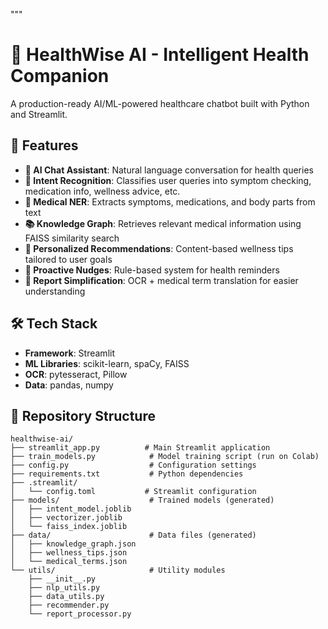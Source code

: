 """
# 🏥 HealthWise AI - Intelligent Health Companion

A production-ready AI/ML-powered healthcare chatbot built with Python and Streamlit.

## 🌟 Features

- **💬 AI Chat Assistant**: Natural language conversation for health queries
- **🎯 Intent Recognition**: Classifies user queries into symptom checking, medication info, wellness advice, etc.
- **🧠 Medical NER**: Extracts symptoms, medications, and body parts from text
- **📚 Knowledge Graph**: Retrieves relevant medical information using FAISS similarity search
- **🎁 Personalized Recommendations**: Content-based wellness tips tailored to user goals
- **🔔 Proactive Nudges**: Rule-based system for health reminders
- **📄 Report Simplification**: OCR + medical term translation for easier understanding

## 🛠️ Tech Stack

- **Framework**: Streamlit
- **ML Libraries**: scikit-learn, spaCy, FAISS
- **OCR**: pytesseract, Pillow
- **Data**: pandas, numpy

## 📁 Repository Structure

```
healthwise-ai/
├── streamlit_app.py          # Main Streamlit application
├── train_models.py            # Model training script (run on Colab)
├── config.py                  # Configuration settings
├── requirements.txt           # Python dependencies
├── .streamlit/
│   └── config.toml           # Streamlit configuration
├── models/                    # Trained models (generated)
│   ├── intent_model.joblib
│   ├── vectorizer.joblib
│   └── faiss_index.joblib
├── data/                      # Data files (generated)
│   ├── knowledge_graph.json
│   ├── wellness_tips.json
│   └── medical_terms.json
└── utils/                     # Utility modules
    ├── __init__.py
    ├── nlp_utils.py
    ├── data_utils.py
    ├── recommender.py
    └── report_processor.py
```
